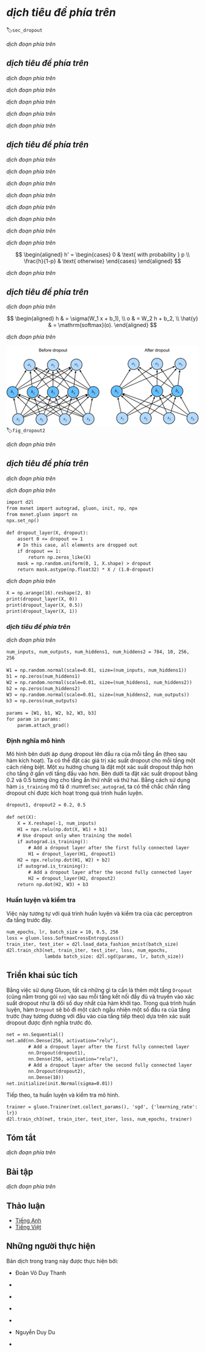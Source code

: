 <!-- ===================== Bắt đầu dịch Phần 1 ===================== -->
<!-- ========================================= REVISE PHẦN 1 - BẮT ĐẦU =================================== -->

<!--
# Dropout
-->

# *dịch tiêu đề phía trên*
:label:`sec_dropout`

<!--
Just now, in :numref:`sec_weight_decay`, we introduced the classical approach to regularizing statistical models by penalizing the $\ell_2$ norm of the weights.
In probabilistic terms, we could justify this technique by arguing that we have assumed a prior belief that weights take values from a Gaussian distribution with mean $0$.
More intuitively, we might argue that we encouraged the model to spread out its weights among many features and rather than depending too much on a small number of potentially spurious associations.
-->

*dịch đoạn phía trên*

<!--
## Overfitting Revisited
-->

## *dịch tiêu đề phía trên*

<!--
Faced with more features than examples, linear models tend to overfit.
But given more examples than features, we can generally count on linear models not to overfit.
Unfortunately, the reliability with which linear models generalize comes at a cost:
Naively applied, linear models do not take into account interactions among features.
For every feature, a linear model must assign either a positive or a negative weight, ignoring context.
-->

*dịch đoạn phía trên*

<!--
In traditional texts, this fundamental tension between generalizability and flexibility is described as the *bias-variance tradeoff*.
Linear models have high bias (they can only represent a small class of functions), but low variance (they give similar results across different random samples of the data).
-->

*dịch đoạn phía trên*

<!--
Deep neural networks inhabit the opposite end of the bias-variance spectrum.
Unlike linear models, neural networks, are not confined to looking at each feature individually.
They can learn interactions among groups of features.
For example, they might infer that “Nigeria” and “Western Union” appearing together in an email indicates spam but that separately they do not.
-->

*dịch đoạn phía trên*

<!--
Even when we have far more examples than features, deep neural networks are capable of overfitting.
In 2017, a group of researchers demonstrated the extreme flexibility of neural networks by training deep nets on randomly-labeled images.
Despite the absence of any true pattern linking the inputs to the outputs, they found that the neural network optimized by SGD, could label every image in the training set perfectly.
-->

*dịch đoạn phía trên*

<!--
Consider what this means.
If the labels are assigned uniformly at random and there are 10 classes, then no classifier can do better than 10% accuracy on holdout data.
The generalization gap here is a whopping 90%.
If our models so expressive that they can overfit this badly, then when should we expect them not to overfit?
The mathemtatical foundations for the puzzling generalization properties of deep networks remain open research questions, and we encourage the theoretically-oriented reader to dig deeperinto the topic.
For now, we turn to the more terrestrial investigation of practical tools that tend (empirically) to improve the generalization of deep nets.
-->

*dịch đoạn phía trên*

<!-- ===================== Kết thúc dịch Phần 1 ===================== -->

<!-- ===================== Bắt đầu dịch Phần 2 ===================== -->

<!-- ========================================= REVISE PHẦN 1 - KẾT THÚC ===================================-->

<!-- ========================================= REVISE PHẦN 2 - BẮT ĐẦU ===================================-->

<!--
## Robustness through Perturbations
-->

## *dịch tiêu đề phía trên*

<!--
Let's think briefly about what we expect from a good predictive model.
We want it to peform well on unseen data.
Classical generalization theory suggests that to close the gap between train and test performance, we should aim for a *simple* model.
Simplicity can come in the form of a small number of dimensions, as we explored when discussing linear models monomial basis functions :numref:`sec_model_selection`.
As we saw when discussing weight decay ($\ell_2$ regularization) :numref:`sec_weight_decay`, the (inverse) norm of the parameters represents another useful measure of simplicity.
Another useful notion of simplicity is smoothness, i.e., that the function should not be sensitive
to small changed to its inputs.
For instance, when we classify images, we would expect that adding some random noise to the pixels should be mostly harmless.
-->

*dịch đoạn phía trên*

<!--
In 1995, Christopher Bishop formalized this idea when he proved that training with input noise is equivalent to Tikhonov regularization :cite:`Bishop.1995`.
This work drew a clear mathematical connection between the requirement that a function be smooth (and thus simple), and the requirement that it be resilient to perturbations in the input.
-->

*dịch đoạn phía trên*

<!--
Then, in 2014, Srivastava et al. :cite:`Srivastava.Hinton.Krizhevsky.ea.2014` developed a clever idea for how to apply Bishop's idea to the *internal* layers of the network, too.
Namely, they proposed to inject noise into each layer of the network before calculating the subsequent layer during training.
They realized that when training a deep network with many layers, enforcing smoothness just on the input-output mapping.
-->

*dịch đoạn phía trên*

<!--
Their idea, called *dropout*, involves injecting noise while computing each internal layer during forward propagation, and it has become a standard technique for training neural networks.
The method is called *dropout* because we literally *drop out* some neurons during training.
Throughout training, on each iteration, standard dropout consists of zeroing out some fraction (typically 50%) of the nodes in each layer before calculating the subsequent layer.
-->

*dịch đoạn phía trên*

<!--
To be clear, we are imposing our own narrative with the link to Bishop.
The original paper on dropout offers intuition through a surprising analogy to sexual reproduction.
The authors argue that neural network overfitting is characterized by a state in which each layer an relies on a specifc pattern of activations in the previous layer, calling this condition *co-adaptation*.
Dropout, they claim, breaks up co-adaptation just as sexual reproduction is argued to break up co-adapted genes.
-->

*dịch đoạn phía trên*

<!--
The key challenge then is *how* to inject this noise.
One idea is too inject the noise in an *unbiased* manner so that the expected value of each layer---fixing the others equal to the value it would have taken absent noise.
-->

*dịch đoạn phía trên*

<!-- ===================== Kết thúc dịch Phần 2 ===================== -->

<!-- ===================== Bắt đầu dịch Phần 3 ===================== -->

<!--
In Bishop's work, he added Gaussian noise to the inputs to a linear model:
At each training iteration, he added noise sampled from a distribution with mean zero $\epsilon \sim \mathcal{N}(0,\sigma^2)$ to the input $\mathbf{x}$, 
yielding a perturbed point $\mathbf{x}' = \mathbf{x} + \epsilon$.
In expectation, $E[\mathbf{x}'] = \mathbf{x}$.
-->

*dịch đoạn phía trên*

<!--
In standard dropout regularization, one debiases each layer by normalizing by the fraction of nodes that were retained (not dropped out).
In other words, dropout with *dropout probability* $p$ is applied as follows:
-->

*dịch đoạn phía trên*

$$
\begin{aligned}
h' =
\begin{cases}
    0 & \text{ with probability } p \\
    \frac{h}{1-p} & \text{ otherwise}
\end{cases}
\end{aligned}
$$

<!--
By design, the expectation remains unchanged, i.e., $E[h'] = h$.
Intermediate activations $h$ are replaced by a random variable $h'$ with matching expectation.
-->

*dịch đoạn phía trên*

<!-- ========================================= REVISE PHẦN 2 - KẾT THÚC ===================================-->

<!-- ========================================= REVISE PHẦN 3 - BẮT ĐẦU ===================================-->

<!--
## Dropout in Practice
-->

## *dịch tiêu đề phía trên*

<!--
Recall the multilayer perceptron (:numref:`sec_mlp`) with a hidden layer and 5 hidden units.
Its architecture is given by
-->

*dịch đoạn phía trên*

$$
\begin{aligned}
    h & = \sigma(W_1 x + b_1), \\
    o & = W_2 h + b_2, \\
    \hat{y} & = \mathrm{softmax}(o).
\end{aligned}
$$

<!--
When we apply dropout to a hidden layer, zeroing out each hidden unit with probability $p$, the result can be viewed as a network containing only a subset of the original neurons.
In :numref:`fig_dropout2`, $h_2$ and $h_5$ are removed.
Consequently, the calculation of $y$ no longer depends on $h_2$ and $h_5$ and their respective gradient also vanishes when performing backprop.
In this way, the calculation of the output layer cannot be overly dependent on any one element of $h_1, \ldots, h_5$.
-->

*dịch đoạn phía trên*

<!--
![MLP before and after dropout](../img/dropout2.svg)
-->

![*dịch chú thích ảnh phía trên*](../img/dropout2.svg)
:label:`fig_dropout2`

<!--
Typically, ***we disable dropout at test time***.
Given a trained model and a new example, we do not drop out any nodes (and thus do not need to normalize).
However, there are some exceptions: some researchers use dropout at test time as a heuristic for estimating the *uncertainty* of neural network predictions: 
if the predictions agree across many different dropout masks, then we might say that the network is more confident.
For now we will put off uncertainty estimation for subsequent chapters and volumes.
-->

*dịch đoạn phía trên*

<!-- ===================== Kết thúc dịch Phần 3 ===================== -->

<!-- ===================== Bắt đầu dịch Phần 4 ===================== -->

<!--
## Implementation from Scratch
-->

## *dịch tiêu đề phía trên*

<!--
To implement the dropout function for a single layer, we must draw as many samples from a Bernoulli (binary) random variable as our layer has dimensions, 
where the random variable takes value $1$ (keep) with probability $1-p$ and $0$ (drop) with probability $p$.
One easy way to implement this is to first draw samples from the uniform distribution $U[0, 1]$, then we can keep those nodes for which the corresponding sample is greater than $p$, dropping the rest.
-->

*dịch đoạn phía trên*

<!--
In the following code, we implement a `dropout_layer` function that drops out the elements in the `ndarray` input `X` with probability `dropout`, 
rescaling the remainder as described above (dividing the survivors by `1.0-dropout`).
-->

*dịch đoạn phía trên*

```{.python .input  n=1}
import d2l
from mxnet import autograd, gluon, init, np, npx
from mxnet.gluon import nn
npx.set_np()

def dropout_layer(X, dropout):
    assert 0 <= dropout <= 1
    # In this case, all elements are dropped out
    if dropout == 1:
        return np.zeros_like(X)
    mask = np.random.uniform(0, 1, X.shape) > dropout
    return mask.astype(np.float32) * X / (1.0-dropout)
```

<!--
We can test out the `dropout_layer` function on a few examples.
In the following lines of code, we pass our input `X` through the dropout operation, with probabilities 0, 0.5, and 1, respectively.
-->

*dịch đoạn phía trên*

```{.python .input  n=2}
X = np.arange(16).reshape(2, 8)
print(dropout_layer(X, 0))
print(dropout_layer(X, 0.5))
print(dropout_layer(X, 1))
```

<!-- ========================================= REVISE PHẦN 3 - KẾT THÚC ===================================-->

<!-- ========================================= REVISE PHẦN 4 - BẮT ĐẦU ===================================-->

<!--
### Defining Model Parameters
-->

### *dịch tiêu đề phía trên*

<!--
Again, we work with the Fashion-MNIST dataset introduced in :numref:`sec_softmax_scratch`.
We define a multilayer perceptron with two hidden layers containing 256 outputs each.
-->

*dịch đoạn phía trên*

```{.python .input  n=3}
num_inputs, num_outputs, num_hiddens1, num_hiddens2 = 784, 10, 256, 256

W1 = np.random.normal(scale=0.01, size=(num_inputs, num_hiddens1))
b1 = np.zeros(num_hiddens1)
W2 = np.random.normal(scale=0.01, size=(num_hiddens1, num_hiddens2))
b2 = np.zeros(num_hiddens2)
W3 = np.random.normal(scale=0.01, size=(num_hiddens2, num_outputs))
b3 = np.zeros(num_outputs)

params = [W1, b1, W2, b2, W3, b3]
for param in params:
    param.attach_grad()
```

<!-- ===================== Kết thúc dịch Phần 4 ===================== -->

<!-- ===================== Bắt đầu dịch Phần 5 ===================== -->

<!--
### Defining the Model
-->

### Định nghĩa mô hình

<!--
The model below applies dropout to the output of each hidden layer (following the activation function).
We can set dropout probabilities for each layer separately. A common trend is to set a lower dropout probability closer to the input layer.
Below we set it to 0.2 and 0.5 for the first and second hidden layer respectively.
By using the `is_training` function described in :numref:`sec_autograd`, we can ensure that dropout is only active during training.
-->

Mô hình bên dưới áp dụng dropout lên đầu ra của mỗi tầng ẩn (theo sau hàm kích hoạt).
Ta có thể đặt các giá trị xác suất dropout cho mỗi tầng một cách riêng biệt. Một xu hướng chung là đặt một xác suất dropout thấp hơn cho tầng ở gần với tầng đầu vào hơn.
Bên dưới ta đặt xác suất dropout bằng 0.2 và 0.5 tương ứng cho tầng ẩn thứ nhất và thứ hai.
Bằng cách sử dụng hàm `is_training` mô tả ở :numref:`sec_autograd`, ta có thể chắc chắn rằng dropout chỉ được kích hoạt trong quá trình huấn luyện.

```{.python .input  n=4}
dropout1, dropout2 = 0.2, 0.5

def net(X):
    X = X.reshape(-1, num_inputs)
    H1 = npx.relu(np.dot(X, W1) + b1)
    # Use dropout only when training the model
    if autograd.is_training():
        # Add a dropout layer after the first fully connected layer
        H1 = dropout_layer(H1, dropout1)
    H2 = npx.relu(np.dot(H1, W2) + b2)
    if autograd.is_training():
        # Add a dropout layer after the second fully connected layer
        H2 = dropout_layer(H2, dropout2)
    return np.dot(H2, W3) + b3
```

<!--
### Training and Testing
-->

### Huấn luyện và kiểm tra

<!--
This is similar to the training and testing of multilayer perceptrons described previously.
-->

Việc này tương tự với quá trình huấn luyện và kiểm tra của các perceptron đa tầng trước đây.

```{.python .input  n=5}
num_epochs, lr, batch_size = 10, 0.5, 256
loss = gluon.loss.SoftmaxCrossEntropyLoss()
train_iter, test_iter = d2l.load_data_fashion_mnist(batch_size)
d2l.train_ch3(net, train_iter, test_iter, loss, num_epochs,
              lambda batch_size: d2l.sgd(params, lr, batch_size))
```

<!-- ========================================= REVISE PHẦN 4 - KẾT THÚC ===================================-->

<!-- ========================================= REVISE PHẦN 5 - BẮT ĐẦU ===================================-->

<!--
## Concise Implementation
-->

## Triển khai súc tích

<!--
Using Gluon, all we need to do is add a `Dropout` layer (also in the `nn` package) after each fully-connected layer, passing in the dropout probability as the only argument to its constructor.
During training, the `Dropout` layer will randomly drop out outputs of the previous layer (or equivalently, the inputs to the subsequent layer) according to the specified dropout probability.
When MXNet is not in training mode, the `Dropout` layer simply passes the data through during testing.
-->

Bằng việc sử dụng Gluon, tất cả những gì ta cần là thêm một tầng `Dropout` (cũng nằm trong gói `nn`) vào sau mỗi tầng kết nối đầy đủ và truyền vào xác suất dropout như là đối số duy nhất của hàm khởi tạo.
Trong quá trình huấn luyện, hàm `Dropout` sẽ bỏ đi một cách ngẫu nhiên một số đầu ra của tầng trước (hay tương đương với đầu vào của tầng tiếp theo) dựa trên xác suất dropout được định nghĩa trước đó.

```{.python .input  n=6}
net = nn.Sequential()
net.add(nn.Dense(256, activation="relu"),
        # Add a dropout layer after the first fully connected layer
        nn.Dropout(dropout1),
        nn.Dense(256, activation="relu"),
        # Add a dropout layer after the second fully connected layer
        nn.Dropout(dropout2),
        nn.Dense(10))
net.initialize(init.Normal(sigma=0.01))
```

<!--
Next, we train and test the model.
-->

Tiếp theo, ta huấn luyện và kiểm tra mô hình.

```{.python .input  n=7}
trainer = gluon.Trainer(net.collect_params(), 'sgd', {'learning_rate': lr})
d2l.train_ch3(net, train_iter, test_iter, loss, num_epochs, trainer)
```

<!-- ===================== Kết thúc dịch Phần 5 ===================== -->

<!-- ===================== Bắt đầu dịch Phần 6 ===================== -->

<!--
## Summary
-->

## Tóm tắt

<!--
* Beyond controlling the number of dimensions and the size of the weight vector, dropout is yet another tool to avoid overfitting. Often all three are used jointly.
* Dropout replaces an activation $h$ with a random variable $h'$ with expected value $h$ and with variance given by the dropout probability $p$.
* Dropout is only used during training.
-->

*dịch đoạn phía trên*


<!--
## Exercises
-->

## Bài tập

<!--
1. What happens if you change the dropout probabilities for layers 1 and 2? In particular, what happens if you switch the ones for both layers? 
Design an experiment to answer these questions, describe your results quantitatively, and summarize the qualitative takeaways.
2. Increase the number of epochs and compare the results obtained when using dropout with those when not using it.
3. What is the variance of the activations in each hidden layer when dropout is and is not applied? Draw a plot to show how this quantity evolves over time for both models.
4. Why is dropout not typically used at test time?
5. Using the model in this section as an example, compare the effects of using dropout and weight decay. 
What happens when dropout and weight decay are used at the same time? Are the results additive, are their diminish returns or (worse), do they cancel each other out?
6. What happens if we apply dropout to the individual weights of the weight matrix rather than the activations?
7. Invent another technique for injecting random noise at each layer that is different from the standard dropout technique. 
Can you develop a method that outperforms dropout on the FashionMNIST dataset (for a fixed architecture)?
-->

*dịch đoạn phía trên*

<!-- ===================== Kết thúc dịch Phần 6 ===================== -->

<!-- ========================================= REVISE PHẦN 5 - KẾT THÚC ===================================-->

<!--
## [Discussions](https://discuss.mxnet.io/t/2343)
-->

## Thảo luận
* [Tiếng Anh](https://discuss.mxnet.io/t/2343)
* [Tiếng Việt](https://forum.machinelearningcoban.com/c/d2l)

## Những người thực hiện
Bản dịch trong trang này được thực hiện bởi:
<!--
Tác giả của mỗi Pull Request điền tên mình và tên những người review mà bạn thấy
hữu ích vào từng phần tương ứng. Mỗi dòng một tên, bắt đầu bằng dấu `*`.

Lưu ý:
* Nếu reviewer không cung cấp tên, bạn có thể dùng tên tài khoản GitHub của họ
với dấu `@` ở đầu. Ví dụ: @aivivn.

* Tên đầy đủ của các reviewer có thể được tìm thấy tại https://github.com/aivivn/d2l-vn/blob/master/docs/contributors_info.md.
-->

* Đoàn Võ Duy Thanh
<!-- Phần 1 -->
*

<!-- Phần 2 -->
*

<!-- Phần 3 -->
*

<!-- Phần 4 -->
*

<!-- Phần 5 -->
* Nguyễn Duy Du

<!-- Phần 6 -->
*
